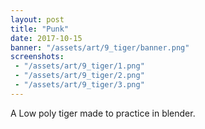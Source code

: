 ```yaml
---
layout: post
title: "Punk"
date: 2017-10-15
banner: "/assets/art/9_tiger/banner.png"
screenshots:
 - "/assets/art/9_tiger/1.png"
 - "/assets/art/9_tiger/2.png"
 - "/assets/art/9_tiger/3.png"
---
```


A Low poly tiger made to practice in blender.
